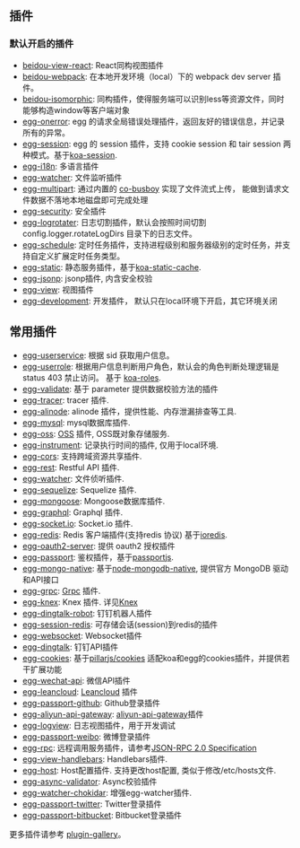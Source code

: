 插件  
---

### 默认开启的插件  
- [beidou-view-react](https://github.com/alibaba/beidou/tree/master/packages/beidou-view-react): React同构视图插件 
- [beidou-webpack](https://github.com/alibaba/beidou/tree/master/packages/beidou-webpack): 在本地开发环境（local）下的 webpack dev server 插件。
- [beidou-isomorphic](https://github.com/alibaba/beidou/tree/master/packages/beidou-isomorphic): 同构插件，使得服务端可以识别less等资源文件，同时能够构造window等客户端对象
- [egg-onerror](https://github.com/eggjs/egg-onerror): egg 的请求全局错误处理插件，返回友好的错误信息，并记录所有的异常。
- [egg-session](https://github.com/eggjs/egg-session): egg 的 session 插件，支持 cookie session 和 tair session 两种模式。基于[koa-session](https://github.com/koajs/session). 
- [egg-i18n](https://github.com/eggjs/egg-i18n): 多语言插件
- [egg-watcher](https://github.com/eggjs/egg-watcher): 文件监听插件
- [egg-multipart](https://github.com/eggjs/egg-multipart): 通过内置的 [co-busboy](https://github.com/cojs/busboy) 实现了文件流式上传， 能做到请求文件数据不落地本地磁盘即可完成处理
- [egg-security](https://github.com/eggjs/egg-security): 安全插件
- [egg-logrotater](https://github.com/eggjs/egg-logrotater): 日志切割插件，默认会按照时间切割 config.logger.rotateLogDirs 目录下的日志文件。
- [egg-schedule](https://github.com/eggjs/egg-schedule): 定时任务插件，支持进程级别和服务器级别的定时任务，并支持自定义扩展定时任务类型。
- [egg-static](https://github.com/eggjs/egg-static): 静态服务插件，基于[koa-static-cache](https://github.com/koajs/static-cache).
- [egg-jsonp](https://github.com/eggjs/egg-jsonp): jsonp插件, 内含安全校验
- [egg-view](https://github.com/eggjs/egg-view): 视图插件
- [egg-development](https://github.com/eggjs/egg-development): 开发插件， 默认只在local环境下开启，其它环境关闭 

## 常用插件
- [egg-userservice](https://github.com/eggjs/egg-userservice): 根据 sid 获取用户信息。
- [egg-userrole](https://github.com/eggjs/egg-userrole): 根据用户信息判断用户角色，默认会的角色判断处理逻辑是 status 403 禁止访问。 基于 [koa-roles](https://github.com/koajs/koa-roles).  
- [egg-validate](https://github.com/eggjs/egg-validate): 基于 parameter 提供数据校验方法的插件 
- [egg-tracer](https://github.com/eggjs/egg-tracer): tracer 插件.  
- [egg-alinode](https://github.com/eggjs/egg-alinode): alinode 插件，提供性能、内存泄漏排查等工具.
- [egg-mysql](https://github.com/eggjs/egg-mysql): mysql数据库插件.
- [egg-oss](https://github.com/eggjs/egg-oss): [OSS](https://cn.aliyun.com/product/oss) 插件, OSS既对象存储服务.
- [egg-instrument](https://github.com/eggjs/egg-instrument): 记录执行时间的插件, 仅用于local环境.  
- [egg-cors](https://github.com/eggjs/egg-cors): 支持跨域资源共享插件.  
- [egg-rest](https://github.com/eggjs/egg-rest): Restful API 插件. 
- [egg-watcher](https://github.com/eggjs/egg-watcher): 文件侦听插件.   
- [egg-sequelize](https://github.com/eggjs/egg-sequelize): Sequelize 插件.   
- [egg-mongoose](https://github.com/eggjs/egg-mongoose): Mongoose数据库插件.   
- [egg-graphql](https://github.com/eggjs/egg-graphql): Graphql 插件.   
- [egg-socket.io](https://github.com/eggjs/egg-socket.io): Socket.io 插件.   
- [egg-redis](https://github.com/eggjs/egg-redis): Redis 客户端插件(支持redis 协议) 基于[ioredis](https://github.com/luin/ioredis).   
- [egg-oauth2-server](https://github.com/Azard/egg-oauth2-server): 提供 oauth2 授权插件
- [egg-passport](https://github.com/eggjs/egg-passport): 鉴权插件，基于[passportjs](http://www.passportjs.org/).
- [egg-mongo-native](https://github.com/brickyang/egg-mongo-native): 基于[node-mongodb-native](https://github.com/mongodb/node-mongodb-native), 提供官方 MongoDB 驱动和API接口
- [egg-grpc](https://github.com/eggjs/egg-grpc): [Grpc](http://www.grpc.io/) 插件.
- [egg-knex](https://github.com/eggjs/egg-knex): Knex 插件. 详见[Knex](https://github.com/tgriesser/knex)
- [egg-dingtalk-robot](https://github.com/eggjs/egg-dingtalk-robot): 钉钉机器人插件
- [egg-session-redis](https://github.com/eggjs/egg-session-redis): 可存储会话(session)到redis的插件
- [egg-websocket](https://github.com/eggjs/egg-websocket): Websocket插件
- [egg-dingtalk](https://github.com/eggjs/egg-dingtalk): 钉钉API插件
- [egg-cookies](https://github.com/eggjs/egg-cookies): 基于[pillarjs/cookies](https://github.com/pillarjs/cookies) 适配koa和egg的cookies插件，并提供若干扩展功能
- [egg-wechat-api](https://github.com/eggjs/egg-wechat-api): 微信API插件
- [egg-leancloud](https://github.com/eggjs/egg-leancloud): [Leancloud](https://leancloud.cn/) 插件
- [egg-passport-github](https://github.com/eggjs/egg-passport-github): Github登录插件
- [egg-aliyun-api-gateway](https://github.com/eggjs/egg-aliyun-api-gateway): [aliyun-api-gateway](https://www.aliyun.com/product/apigateway)插件
- [egg-logview](https://github.com/eggjs/egg-logview): 日志视图插件，用于开发调试
- [egg-passport-weibo](https://github.com/eggjs/egg-passport-weibo): 微博登录插件
- [egg-rpc](https://github.com/eggjs/egg-rpc): 远程调用服务插件，请参考[JSON-RPC 2.0 Specification](http://www.jsonrpc.org/specification)
- [egg-view-handlebars](https://github.com/eggjs/egg-view-handlebars): Handlebars插件.
- [egg-host](https://github.com/eggjs/egg-host): Host配置插件. 支持更改host配置, 类似于修改/etc/hosts文件.
- [egg-async-validator](https://github.com/eggjs/egg-async-validator): Async校验插件
- [egg-watcher-chokidar](https://github.com/eggjs/egg-watcher-chokidar): 增强egg-watcher插件.
- [egg-passport-twitter](https://github.com/eggjs/egg-passport-twitter): Twitter登录插件
- [egg-passport-bitbucket](https://github.com/eggjs/egg-passport-bitbucket): Bitbucket登录插件


更多插件请参考 [plugin-gallery](https://github.com/search?q=topic%3Aegg-plugin&type=Repositories)。
